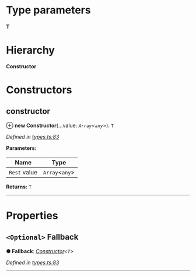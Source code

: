 

# Type parameters
#### T 
# Hierarchy

**Constructor**

# Constructors

<a id="constructor"></a>

##  constructor

⊕ **new Constructor**(...value: *`Array`<`any`>*): `T`

*Defined in [types.ts:83](https://github.com/polkadot-js/api/blob/7155848/packages/types/src/types.ts#L83)*

**Parameters:**

| Name | Type |
| ------ | ------ |
| `Rest` value | `Array`<`any`> |

**Returns:** `T`

___

# Properties

<a id="fallback"></a>

## `<Optional>` Fallback

**● Fallback**: *[Constructor](_types_.constructor.md)<`T`>*

*Defined in [types.ts:83](https://github.com/polkadot-js/api/blob/7155848/packages/types/src/types.ts#L83)*

___

